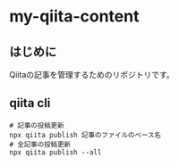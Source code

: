 # my-qiita-content


## はじめに
Qiitaの記事を管理するためのリポジトリです。

## qiita cli
```
# 記事の投稿更新
npx qiita publish 記事のファイルのベース名
# 全記事の投稿更新
npx qiita publish --all
